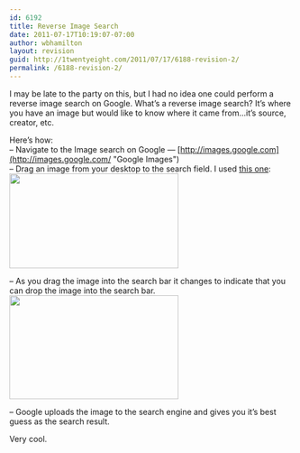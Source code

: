 ```yaml
---
id: 6192
title: Reverse Image Search
date: 2011-07-17T10:19:07-07:00
author: wbhamilton
layout: revision
guid: http://1twentyeight.com/2011/07/17/6188-revision-2/
permalink: /6188-revision-2/
---
```

I may be late to the party on this, but I had no idea one could perform a reverse image search on Google. What&#8217;s a reverse image search? It&#8217;s where you have an image but would like to know where it came from&#8230;it&#8217;s source, creator, etc.

Here&#8217;s how:  
&#8211; Navigate to the Image search on Google — [http://images.google.com](http://images.google.com/ "Google Images")  
&#8211; Drag an image from your desktop to the search field. I used [this one](http://www.flickr.com/photos/48889052497@N01/5942574303):  
<img class="alignnone size-medium wp-image-6189" title="5942574303_095319fa4e_b" src="http://1twentyeight.com/wp-content/uploads/2011/07/5942574303_095319fa4e_b-300x168.jpg" alt="" width="300" height="168" srcset="http://1twentyeight.com/wp-content/uploads/2011/07/5942574303_095319fa4e_b-300x168.jpg 300w, http://1twentyeight.com/wp-content/uploads/2011/07/5942574303_095319fa4e_b.jpg 1024w" sizes="(max-width: 300px) 100vw, 300px" /> 

&#8211; As you drag the image into the search bar it changes to indicate that you can drop the image into the search bar.  
[<img class="alignnone size-medium wp-image-6190" title="Google Chrome" src="http://1twentyeight.com/wp-content/uploads/2011/07/Google-Chrome-300x184.png" alt="" width="300" height="184" srcset="http://1twentyeight.com/wp-content/uploads/2011/07/Google-Chrome-300x184.png 300w, http://1twentyeight.com/wp-content/uploads/2011/07/Google-Chrome.png 929w" sizes="(max-width: 300px) 100vw, 300px" />](http://1twentyeight.com/wp-content/uploads/2011/07/Google-Chrome.png)

&#8211; Google uploads the image to the search engine and gives you it&#8217;s best guess as the search result.

Very cool.